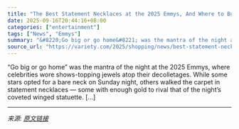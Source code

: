 ```yaml
---
title: "The Best Statement Necklaces at the 2025 Emmys, And Where to Buy Your Own"
date: 2025-09-16T20:44:16+08:00
categories: ["entertainment"]
tags: ["News", "Emmys"]
summary: "&#8220;Go big or go home&#8221; was the mantra of the night at the 2025 Emmys, where celebrities wore shows-topping jewels atop their decolletages. While some stars opted for a bare neck on Sunday nig"
source_url: "https://variety.com/2025/shopping/news/best-statement-necklaces-2025-emmys-shop-online-1236520890/"
---
```


&#8220;Go big or go home&#8221; was the mantra of the night at the 2025 Emmys, where celebrities wore shows-topping jewels atop their decolletages. While some stars opted for a bare neck on Sunday night, others walked the carpet in statement necklaces &#8212; some with enough gold to rival that of the night&#8217;s coveted winged statuette. [&#8230;]

---

*来源: [原文链接](https://variety.com/2025/shopping/news/best-statement-necklaces-2025-emmys-shop-online-1236520890/)*
